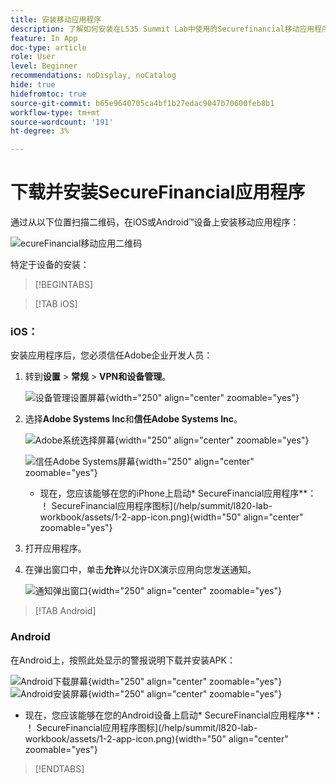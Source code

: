 ```yaml
---
title: 安装移动应用程序
description: 了解如何安装在L535 Summit Lab中使用的Securefinancial移动应用程序。
feature: In App
doc-type: article
role: User
level: Beginner
recommendations: noDisplay, noCatalog
hide: true
hidefromtoc: true
source-git-commit: b65e9640705ca4bf1b27edac9047b70600feb8b1
workflow-type: tm+mt
source-wordcount: '191'
ht-degree: 3%

---
```



# 下载并安装SecureFinancial应用程序

通过从以下位置扫描二维码，在iOS或Android™设备上安装移动应用程序：

![ecureFinancial移动应用二维码](/help/summit-lab-assets/assets/dx-demo-app-qr-codes.png)

特定于设备的安装：

>[!BEGINTABS]

>[!TAB iOS]

### iOS：

安装应用程序后，您必须信任Adobe企业开发人员：

1. 转到&#x200B;**设置** > **常规** > **VPN和设备管理**。

   ![设备管理设置屏幕](/help/summit/l820-lab-workbook/assets/1-2-2-device-management-screen.PNG "设备管理设置屏幕"){width="250" align="center" zoomable="yes"}

1. 选择&#x200B;**Adobe Systems Inc**&#x200B;和&#x200B;**信任Adobe Systems Inc**。

   ![Adobe系统选择屏幕](/help/summit/l820-lab-workbook/assets/1-2-3-adobe-systems.PNG "Adobe系统选择屏幕"){width="250" align="center" zoomable="yes"}
   <br>

   ![信任Adobe Systems屏幕](/help/summit/l820-lab-workbook/assets/1-2-4-trust-adobe.PNG){width="250" align="center" zoomable="yes"}

   * 现在，您应该能够在您的iPhone上启动* SecureFinancial应用程序**： ！ SecureFinancial应用程序图标](/help/summit/l820-lab-workbook/assets/1-2-app-icon.png){width="50" align="center" zoomable="yes"}


1. 打开应用程序。

1. 在弹出窗口中，单击&#x200B;**允许**&#x200B;以允许DX演示应用向您发送通知。

   ![通知弹出窗口](/help/summit/l820-lab-workbook/assets/1-2-allow-notifications.png){width="250" align="center" zoomable="yes"}

>[!TAB Android]

### Android

在Android上，按照此处显示的警报说明下载并安装APK：

![Android下载屏幕](/help/summit/l820-lab-workbook/assets/1-2-5-android-download.jpg "Android下载屏幕"){width="250" align="center" zoomable="yes"}
<br>
![Android安装屏幕](/help/summit/l820-lab-workbook/assets/1-2-6-android-installation.jpg){width="250" align="center" zoomable="yes"}

* 现在，您应该能够在您的Android设备上启动* SecureFinancial应用程序**： ！ SecureFinancial应用程序图标](/help/summit/l820-lab-workbook/assets/1-2-app-icon.png){width="50" align="center" zoomable="yes"}

>[!ENDTABS]
